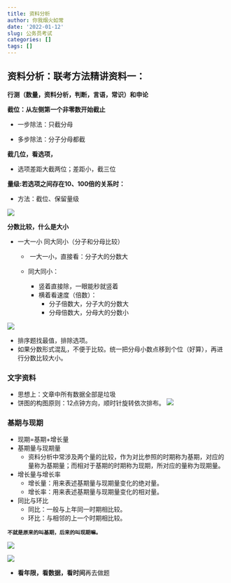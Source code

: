 ```yaml
---
title: 资料分析
author: 你我烟火如常
date: '2022-01-12'
slug: 公务员考试
categories: []
tags: []
---
```

## 资料分析：联考方法精讲资料一：

**行测（数量，资料分析，判断，言语，常识）和申论**

**截位：从左侧第一个非零数开始截止**

+ 一步除法：只截分母

+ 多步除法：分子分母都截

**截几位，看选项，**

+ 选项差距大截两位；差距小，截三位

**量级:若选项之间存在10、100倍的关系时：**

+ 方法：截位、保留量级

 ![](https://s3.bmp.ovh/imgs/2022/01/de85bb8a8944ad10.png) 

**分数比较，什么是大小**

+ 一大一小 同大同小（分子和分母比较）

  - ​	一大一小，直接看：分子大的分数大

  - 同大同小：
    - 竖着直接除，一眼能秒就竖着
    - 横着看速度（倍数）：
      - 分子倍数大，分子大的分数大
      - 分母倍数大，分母大的分数小

 ![](https://i.bmp.ovh/imgs/2022/01/cb8034cc53d58263.png) 

- 排序题找最值，排除选项。
- 如果分数形式混乱，不便于比较。统一把分母小数点移到个位（好算），再进行分数比较大小。

### **文字资料**
- 思想上：文章中所有数据全部是垃圾
- 饼图的构图原则：12点钟方向，顺时针旋转依次排布。
![](https://i.bmp.ovh/imgs/2022/01/e828dcc9de93d254.png)
### **基期与现期**
- 现期=基期+增长量
- 基期量与现期量
  - 资料分析中常涉及两个量的比较，作为对比参照的时期称为基期，对应的量称为基期量；而相对于基期的时期称为现期，所对应的量称为现期量。
- 增长量与增长率
  - 增长量：用来表述基期量与现期量变化的绝对量。
  - 增长率：用来表述基期量与现期量变化的相对量。
- 同比与环比
  - 同比：一般与上年同一时期相比较。
  - 环比：与相邻的上一个时期相比较。
  
**`不就是原来的叫基期，后来的叫现期嘛。`**

![](https://i.bmp.ovh/imgs/2022/01/d1cb7fad45fa7e8b.png)

![](https://s3.bmp.ovh/imgs/2022/01/27d2c1e5df86e935.jpg)

- **看年限，看数据，看时间**再去做题


